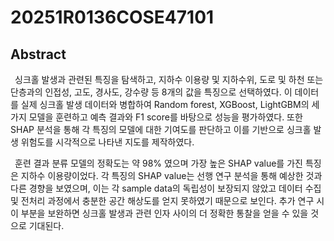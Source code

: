 # 20251R0136COSE47101
## Abstract
&ensp;싱크홀 발생과 관련된 특징을 탐색하고, 지하수 이용량 및 지하수위, 도로 및 하천 또는 단층과의 인접성, 고도, 경사도, 강수량 등 8개의 값을 특징으로 선택하였다. 이 데이터를 실제 싱크홀 발생 데이터와 병합하여 Random forest, XGBoost, LightGBM의 세 가지 모델을 훈련하고 예측 결과와 F1 score를 바탕으로 성능을 평가하였다. 또한 SHAP 분석을 통해 각 특징의 모델에 대한 기여도를 판단하고 이를 기반으로 싱크홀 발생 위험도를 시각적으로 나타낸 지도를 제작하였다.

&ensp;훈련 결과 분류 모델의 정확도는 약 98% 였으며 가장 높은 SHAP value를 가진 특징은 지하수 이용량이었다. 각 특징의 SHAP value는 선행 연구 분석을 통해 예상한 것과 다른 경향을 보였으며, 이는 각 sample data의 독립성이 보장되지 않았고 데이터 수집 및 전처리 과정에서 충분한 공간 해상도를 얻지 못하였기 때문으로 보인다. 추가 연구 시 이 부분을 보완하면 싱크홀 발생과 관련 인자 사이의 더 정확한 통찰을 얻을 수 있을 것으로 기대된다.
